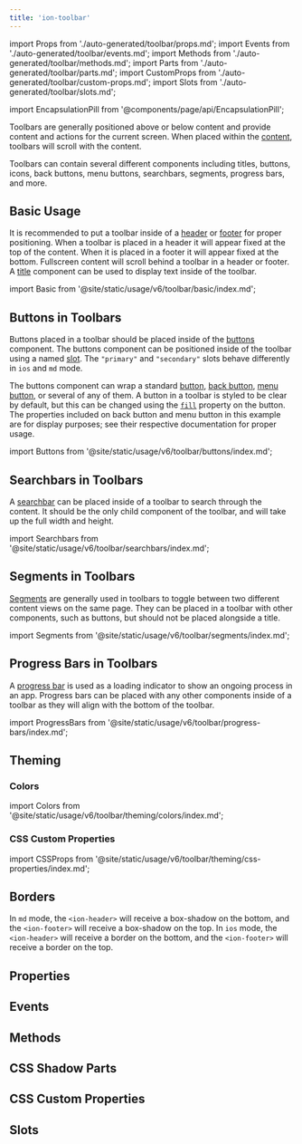 ```yaml
---
title: 'ion-toolbar'
---
```


import Props from './auto-generated/toolbar/props.md';
import Events from './auto-generated/toolbar/events.md';
import Methods from './auto-generated/toolbar/methods.md';
import Parts from './auto-generated/toolbar/parts.md';
import CustomProps from './auto-generated/toolbar/custom-props.md';
import Slots from './auto-generated/toolbar/slots.md';

<head>
  <title>Toolbar | Customize App Menu Toolbar Buttons and Icons</title>
  <meta
    name="description"
    content="Ion-toolbar component lets you customize toolbar buttons on your app menu. Add fixed toolbars above or below content or use full screen to scroll with content."
  />
</head>

import EncapsulationPill from '@components/page/api/EncapsulationPill';

<EncapsulationPill type="shadow" />

Toolbars are generally positioned above or below content and provide content and actions for the current screen. When placed within the [content](./content), toolbars will scroll with the content.

Toolbars can contain several different components including titles, buttons, icons, back buttons, menu buttons, searchbars, segments, progress bars, and more.

## Basic Usage

It is recommended to put a toolbar inside of a [header](./header) or [footer](./footer) for proper positioning. When a toolbar is placed in a header it will appear fixed at the top of the content. When it is placed in a footer it will appear fixed at the bottom. Fullscreen content will scroll behind a toolbar in a header or footer. A [title](./title) component can be used to display text inside of the toolbar.

import Basic from '@site/static/usage/v6/toolbar/basic/index.md';

<Basic />

## Buttons in Toolbars

Buttons placed in a toolbar should be placed inside of the [buttons](./buttons) component. The buttons component can be positioned inside of the toolbar using a named [slot](#slots). The `"primary"` and `"secondary"` slots behave differently in `ios` and `md` mode.

The buttons component can wrap a standard [button](./button), [back button](./back-button), [menu button](./menu-button), or several of any of them. A button in a toolbar is styled to be clear by default, but this can be changed using the [`fill`](./button#fill) property on the button. The properties included on back button and menu button in this example are for display purposes; see their respective documentation for proper usage.

import Buttons from '@site/static/usage/v6/toolbar/buttons/index.md';

<Buttons />

## Searchbars in Toolbars

A [searchbar](./searchbar) can be placed inside of a toolbar to search through the content. It should be the only child component of the toolbar, and will take up the full width and height.

import Searchbars from '@site/static/usage/v6/toolbar/searchbars/index.md';

<Searchbars />

## Segments in Toolbars

[Segments](./segment) are generally used in toolbars to toggle between two different content views on the same page. They can be placed in a toolbar with other components, such as buttons, but should not be placed alongside a title.

import Segments from '@site/static/usage/v6/toolbar/segments/index.md';

<Segments />

## Progress Bars in Toolbars

A [progress bar](./progress-bar) is used as a loading indicator to show an ongoing process in an app. Progress bars can be placed with any other components inside of a toolbar as they will align with the bottom of the toolbar.

import ProgressBars from '@site/static/usage/v6/toolbar/progress-bars/index.md';

<ProgressBars />

## Theming

### Colors

import Colors from '@site/static/usage/v6/toolbar/theming/colors/index.md';

<Colors />

### CSS Custom Properties

import CSSProps from '@site/static/usage/v6/toolbar/theming/css-properties/index.md';

<CSSProps />

## Borders

In `md` mode, the `<ion-header>` will receive a box-shadow on the bottom, and the `<ion-footer>` will receive a box-shadow on the top. In `ios` mode, the `<ion-header>` will receive a border on the bottom, and the `<ion-footer>` will receive a border on the top.

## Properties

<Props />

## Events

<Events />

## Methods

<Methods />

## CSS Shadow Parts

<Parts />

## CSS Custom Properties

<CustomProps />

## Slots

<Slots />
